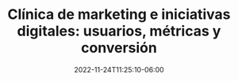 ---
title: "Clínica de marketing e iniciativas digitales: usuarios, métricas y conversión"
date: 2022-11-24T11:25:10-06:00
designation : "Equipos de producto que buscan la mejor manera de medir la actividad de sus usuarios"
image: /images/speakers/arturo-cardenas.jpg
speaker: Arturo Cárdenas
enterprise: 
draft: true
---